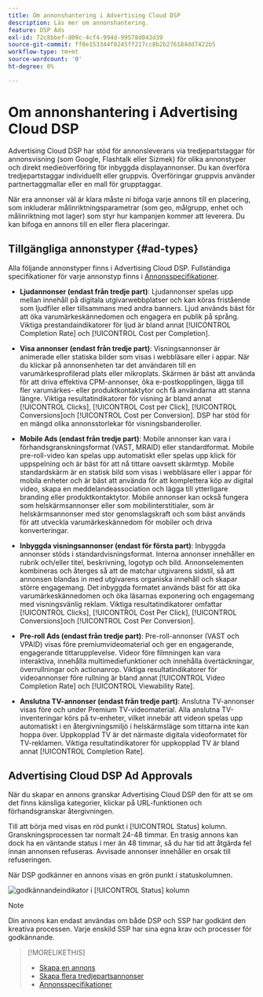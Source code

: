```yaml
---
title: Om annonshantering i Advertising Cloud DSP
description: Läs mer om annonshantering.
feature: DSP Ads
exl-id: 72c8bbef-d09c-4cf4-994d-99578d043d39
source-git-commit: ff0e153344f8245ff217cc8b2b276184dd7422b5
workflow-type: tm+mt
source-wordcount: '0'
ht-degree: 0%

---
```


# Om annonshantering i Advertising Cloud DSP

<!-- add "The Ads View (Dashboard?)" section -->

Advertising Cloud DSP har stöd för annonsleverans via tredjepartstaggar för annonsvisning (som Google, Flashtalk eller Sizmek) för olika annonstyper och direkt medieöverföring för inbyggda displayannonser. Du kan överföra tredjepartstaggar individuellt eller gruppvis. Överföringar gruppvis använder partnertaggmallar eller en mall för grupptaggar.

<!-- The bulk upload feature requires you to either a) upload DoubleClick and Flashtalking tag sheets or b) download a template, input your tags into the template, and then re-upload the template. -->
<!-- need a list of all supported third-party ad servers; see file in future-tbd folder -->

När era annonser väl är klara måste ni bifoga varje annons till en placering, som inkluderar målinriktningsparametrar (som geo, målgrupp, enhet och målinriktning mot lager) som styr hur kampanjen kommer att leverera. Du kan bifoga en annons till en eller flera placeringar.

## Tillgängliga annonstyper {#ad-types}

Alla följande annonstyper finns i Advertising Cloud DSP. Fullständiga specifikationer för varje annonstyp finns i [Annonsspecifikationer](/help/dsp/assets/ad-specs.pdf).

* **Ljudannonser (endast från tredje part)**: Ljudannonser spelas upp mellan innehåll på digitala utgivarwebbplatser och kan köras fristående som ljudfiler eller tillsammans med andra banners. Ljud används bäst för att öka varumärkeskännedomen och engagera en publik på språng. Viktiga prestandaindikatorer för ljud är bland annat [!UICONTROL Completion Rate] och [!UICONTROL Cost per Completion].

* **Visa annonser (endast från tredje part)**: Visningsannonser är animerade eller statiska bilder som visas i webbläsare eller i appar. När du klickar på annonsenheten tar det användaren till en varumärkesprofilerad plats eller mikroplats. Skärmen är bäst att använda för att driva effektiva CPM-annonser, öka e-postkopplingen, lägga till fler varumärkes- eller produktkontaktytor och få användarna att stanna längre. Viktiga resultatindikatorer för visning är bland annat [!UICONTROL Clicks], [!UICONTROL Cost per Click], [!UICONTROL Conversions]och [!UICONTROL Cost per Conversion]. DSP har stöd för en mängd olika annonsstorlekar för visningsbanderoller.

* **Mobile Ads (endast från tredje part)**: Mobile annonser kan vara i förhandsgranskningsformat (VAST, MRAID) eller standardformat. Mobile pre-roll-video kan spelas upp automatiskt eller spelas upp klick för uppspelning och är bäst för att nå tittare oavsett skärmtyp. Mobile standardskärm är en statisk bild som visas i webbläsare eller i appar för mobila enheter och är bäst att använda för att komplettera köp av digital video, skapa en meddelandeassociation och lägga till ytterligare branding eller produktkontaktytor. Mobile annonser kan också fungera som helskärmsannonser eller som mobilinterstitialer, som är helskärmsannonser med stor genomslagskraft och som bäst används för att utveckla varumärkeskännedom för mobiler och driva konverteringar.

* **Inbyggda visningsannonser (endast för första part)**: Inbyggda annonser stöds i standardvisningsformat. Interna annonser innehåller en rubrik och/eller titel, beskrivning, logotyp och bild. Annonselementen kombineras och återges så att de matchar utgivarens sidstil, så att annonsen blandas in med utgivarens organiska innehåll och skapar större engagemang. Det inbyggda formatet används bäst för att öka varumärkeskännedomen och öka läsarnas exponering och engagemang med visningsvänlig reklam. Viktiga resultatindikatorer omfattar [!UICONTROL Clicks], [!UICONTROL Cost Per Click], [!UICONTROL Conversions]och [!UICONTROL Cost Per Conversion].

* **Pre-roll Ads (endast från tredje part)**: Pre-roll-annonser (VAST och VPAID) visas före premiumvideomaterial och ger en engagerande, engagerande tittarupplevelse. Videor före filmningen kan vara interaktiva, innehålla multimediefunktioner och innehålla övertäckningar, överrullningar och actionanrop. Viktiga resultatindikatorer för videoannonser före rullning är bland annat [!UICONTROL Video Completion Rate] och [!UICONTROL Viewability Rate].

* **Anslutna TV-annonser (endast från tredje part)**: Anslutna TV-annonser visas före och under Premium TV-videomaterial. Alla anslutna TV-inventeringar körs på tv-enheter, vilket innebär att videon spelas upp automatiskt i en återgivningsmiljö i helskärmsläge som tittarna inte kan hoppa över. Uppkopplad TV är det närmaste digitala videoformatet för TV-reklamen. Viktiga resultatindikatorer för uppkopplad TV är bland annat [!UICONTROL Completion Rate].

## Advertising Cloud DSP Ad Approvals

När du skapar en annons granskar Advertising Cloud DSP den för att se om det finns känsliga kategorier, klickar på URL-funktionen och förhandsgranskar återgivningen.

Till att börja med visas en röd punkt i [!UICONTROL Status] kolumn. Granskningsprocessen tar normalt 24-48 timmar. En trasig annons kan dock ha en väntande status i mer än 48 timmar, så du har tid att åtgärda fel innan annonsen refuseras. Avvisade annonser innehåller en orsak till refuseringen.

När DSP godkänner en annons visas en grön punkt i statuskolumnen.

![godkännandeindikator i [!UICONTROL Status] kolumn](/help/dsp/assets/ad-approval-status.png)

>[!NOTE]
>
>Din annons kan endast användas om både DSP och SSP har godkänt den kreativa processen. Varje enskild SSP har sina egna krav och processer för godkännande.

>[!MORELIKETHIS]
>
>* [Skapa en annons](ad-create.md)
>* [Skapa flera tredjepartsannonser](ad-create-multiple.md)
>* [Annonsspecifikationer](/help/dsp/assets/ad-specs.pdf)

